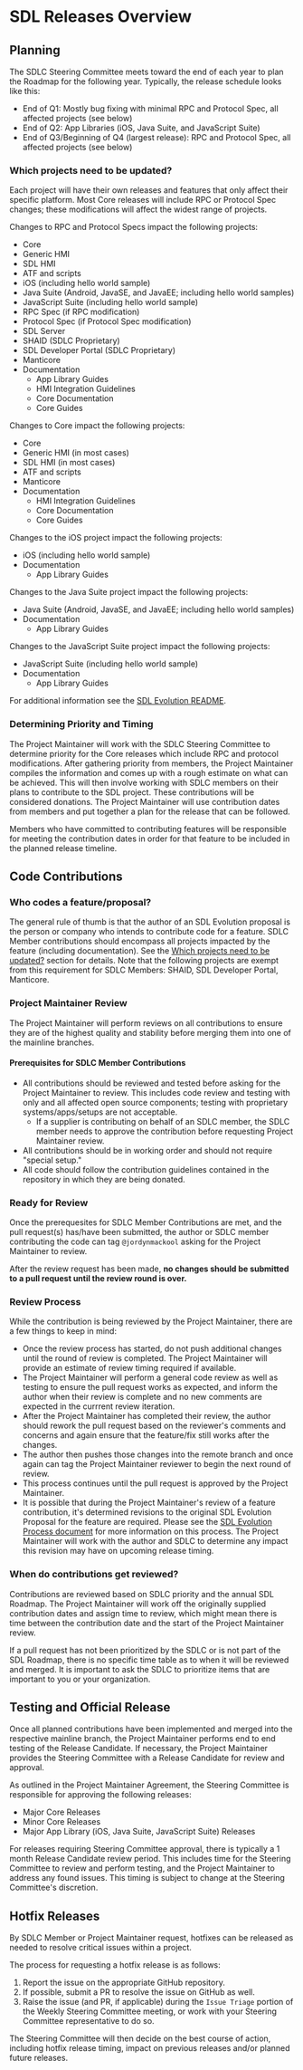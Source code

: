 # SDL Releases Overview

## Planning

The SDLC Steering Committee meets toward the end of each year to plan the Roadmap for the following year.  Typically, the release schedule looks like this:

- End of Q1: Mostly bug fixing with minimal RPC and Protocol Spec, all affected projects (see below)
- End of Q2: App Libraries (iOS, Java Suite, and JavaScript Suite)
- End of Q3/Beginning of Q4 (largest release): RPC and Protocol Spec, all affected projects (see below)

### Which projects need to be updated?<a id="which-projects-need-to-be-updated?"></a>

Each project will have their own releases and features that only affect their specific platform. Most Core releases will include RPC or Protocol Spec changes; these modifications will affect the widest range of projects.

Changes to RPC and Protocol Specs impact the following projects:

- Core
- Generic HMI
- SDL HMI
- ATF and scripts
- iOS (including hello world sample)
- Java Suite (Android, JavaSE, and JavaEE; including hello world samples)
- JavaScript Suite (including hello world sample)
- RPC Spec (if RPC modification)
- Protocol Spec (if Protocol Spec modification)
- SDL Server
- SHAID (SDLC Proprietary)
- SDL Developer Portal (SDLC Proprietary)
- Manticore
- Documentation
   - App Library Guides
   - HMI Integration Guidelines
   - Core Documentation
   - Core Guides

Changes to Core impact the following projects:

- Core
- Generic HMI (in most cases)
- SDL HMI (in most cases)
- ATF and scripts
- Manticore
- Documentation
   - HMI Integration Guidelines
   - Core Documentation
   - Core Guides

Changes to the iOS project impact the following projects:

- iOS (including hello world sample)
- Documentation
   - App Library Guides
   
Changes to the Java Suite project impact the following projects:

- Java Suite (Android, JavaSE, and JavaEE; including hello world samples)
- Documentation
   - App Library Guides
   
Changes to the JavaScript Suite project impact the following projects:

- JavaScript Suite (including hello world sample)
- Documentation
   - App Library Guides

For additional information see the [SDL Evolution README](https://github.com/smartdevicelink/sdl_evolution/blob/master/README.md).

### Determining Priority and Timing

The Project Maintainer will work with the SDLC Steering Committee to determine priority for the Core releases which include RPC and protocol modifications. After gathering priority from members, the Project Maintainer compiles the information and comes up with a rough estimate on what can be achieved. This will then involve working with SDLC members on their plans to contribute to the SDL project. These contributions will be considered donations. The Project Maintainer will use contribution dates from members and put together a plan for the release that can be followed.

Members who have committed to contributing features will be responsible for meeting the contribution dates in order for that feature to be included in the planned release timeline.

## Code Contributions

### Who codes a feature/proposal?

The general rule of thumb is that the author of an SDL Evolution proposal is the person or company who intends to contribute code for a feature. SDLC Member contributions should encompass all projects impacted by the feature (including documentation).  See the [Which projects need to be updated?](#which-projects-need-to-be-updated?) section for details.  Note that the following projects are exempt from this requirement for SDLC Members: SHAID, SDL Developer Portal, Manticore.


### Project Maintainer Review

The Project Maintainer will perform reviews on all contributions to ensure they are of the highest quality and stability before merging them into one of the mainline branches. 

#### Prerequisites for SDLC Member Contributions

- All contributions should be reviewed and tested before asking for the Project Maintainer to review.  This includes code review and testing with only and all affected open source components; testing with proprietary systems/apps/setups are not acceptable.
    - If a supplier is contributing on behalf of an SDLC member, the SDLC member needs to approve the contribution before requesting Project Maintainer review.
- All contributions should be in working order and should not require "special setup." 
- All code should follow the contribution guidelines contained in the repository in which they are being donated.


### Ready for Review

Once the prerequesites for SDLC Member Contributions are met, and the pull request(s) has/have been submitted, the author or SDLC member contributing the code can tag `@jordynmackool` asking for the Project Maintainer to review.

After the review request has been made, __no changes should be submitted to a pull request until the review round is over.__

### Review Process

While the contribution is being reviewed by the Project Maintainer, there are a few things to keep in mind:

- Once the review process has started, do not push additional changes until the round of review is completed.  The Project Maintainer will provide an estimate of review timing required if available.
- The Project Maintainer will perform a general code review as well as testing to ensure the pull request works as expected, and inform the author when their review is complete and no new comments are expected in the currrent review iteration.
- After the Project Maintainer has completed their review, the author should rework the pull request based on the reviewer's comments and concerns and again ensure that the feature/fix still works after the changes.
- The author then pushes those changes into the remote branch and once again can tag the Project Maintainer reviewer to begin the next round of review.
- This process continues until the pull request is approved by the Project Maintainer.
- It is possible that during the Project Maintainer's review of a feature contribution, it's determined revisions to the original SDL Evolution Proposal for the feature are required.  Please see the [SDL Evolution Process document](https://github.com/smartdevicelink/sdl_evolution/blob/master/process.md) for more information on this process.  The Project Maintainer will work with the author and SDLC to determine any impact this revision may have on upcoming release timing.

### When do contributions get reviewed?

Contributions are reviewed based on SDLC priority and the annual SDL Roadmap. The Project Maintainer will work off the originally supplied contribution dates and assign time to review, which might mean there is time between the contribution date and the start of the Project Maintainer review.

If a pull request has not been prioritized by the SDLC or is not part of the SDL Roadmap, there is no specific time table as to when it will be reviewed and merged. It is important to ask the SDLC to prioritize items that are important to you or your organization. 

## Testing and Official Release

Once all planned contributions have been implemented and merged into the respective mainline branch, the Project Maintainer performs end to end testing of the Release Candidate.  If necessary, the Project Maintainer provides the Steering Committee with a Release Candidate for review and approval.  

As outlined in the Project Maintainer Agreement, the Steering Committee is responsible for approving the following releases:

- Major Core Releases
- Minor Core Releases
- Major App Library (iOS, Java Suite, JavaScript Suite) Releases

For releases requiring Steering Committee approval, there is typically a 1 month Release Candidate review period.  This includes time for the Steering Committee to review and perform testing, and the Project Maintainer to address any found issues.  This timing is subject to change at the Steering Committee's discretion.

## Hotfix Releases
By SDLC Member or Project Maintainer request, hotfixes can be released as needed to resolve critical issues within a project.

The process for requesting a hotfix release is as follows:

1. Report the issue on the appropriate GitHub repository.
2. If possible, submit a PR to resolve the issue on GitHub as well.
3. Raise the issue (and PR, if applicable) during the `Issue Triage` portion of the Weekly Steering Committee meeting, or work with your Steering Committee representative to do so.

The Steering Committee will then decide on the best course of action, including hotfix release timing, impact on previous releases and/or planned future releases.

